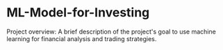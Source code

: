 # ML-Model-for-Investing

Project overview: A brief description of the project's goal to use machine learning for financial analysis and trading strategies.
